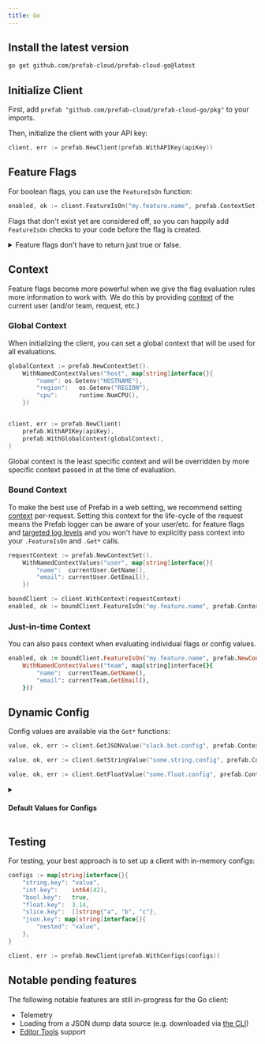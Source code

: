 ```yaml
---
title: Go
---
```


## Install the latest version

```bash
go get github.com/prefab-cloud/prefab-cloud-go@latest
```

## Initialize Client

First, add `prefab "github.com/prefab-cloud/prefab-cloud-go/pkg"` to your imports.

Then, initialize the client with your API key:

```go
client, err := prefab.NewClient(prefab.WithAPIKey(apiKey))
```

## Feature Flags

For boolean flags, you can use the `FeatureIsOn` function:

```go
enabled, ok := client.FeatureIsOn("my.feature.name", prefab.ContextSet{})
```

Flags that don't exist yet are considered off, so you can happily add `FeatureIsOn` checks to your code before the flag is created.

<details className="alert--info">
<summary>
Feature flags don't have to return just true or false.
</summary>

You can get other data types using `Get*` functions:

```go
value, ok, err := client.GetStringValue("my.string.feature.name", prefab.ContextSet{})
value, ok, err := client.GetJSONValue("my.json.feature.name", prefab.ContextSet{})
```

</details>

## Context

Feature flags become more powerful when we give the flag evaluation rules more information to work with. We do this by providing [context](/docs/explanations/concepts/context) of the current user (and/or team, request, etc.)

### Global Context

When initializing the client, you can set a global context that will be used for all evaluations.

```go
globalContext := prefab.NewContextSet().
    WithNamedContextValues("host", map[string]interface{}{
        "name": os.Getenv("HOSTNAME"),
        "region":   os.Getenv("REGION"),
        "cpu":      runtime.NumCPU(),
    })


client, err := prefab.NewClient(
    prefab.WithAPIKey(apiKey),
    prefab.WithGlobalContext(globalContext),
)
```

Global context is the least specific context and will be overridden by more specific context passed in at the time of evaluation.

### Bound Context

To make the best use of Prefab in a web setting, we recommend setting [context](/docs/explanations/concepts/context) per-request. Setting this context for the life-cycle of the request means the Prefab logger can be aware of your user/etc. for feature flags and [targeted log levels](/docs/explanations/features/targeted-log-levels) and you won't have to explicitly pass context into your `.FeatureIsOn` and `.Get*` calls.

```go
requestContext := prefab.NewContextSet().
    WithNamedContextValues("user", map[string]interface{}{
        "name":  currentUser.GetName(),
        "email": currentUser.GetEmail(),
    })

boundClient := client.WithContext(requestContext)
enabled, ok := boundClient.FeatureIsOn("my.feature.name", prefab.ContextSet{})
```

### Just-in-time Context

You can also pass context when evaluating individual flags or config values.

```ruby
enabled, ok := boundClient.FeatureIsOn("my.feature.name", prefab.NewContextSet().
    WithNamedContextValues("team", map[string]interface{}{
        "name":  currentTeam.GetName(),
        "email": currentTeam.GetEmail(),
    }))
```

## Dynamic Config

Config values are available via the `Get*` functions:

```go
value, ok, err := client.GetJSONValue("slack.bot.config", prefab.ContextSet{})

value, ok, err := client.GetStringValue("some.string.config", prefab.ContextSet{})

value, ok, err := client.GetFloatValue("some.float.config", prefab.ContextSet{})
```

<details>
<summary>

#### Default Values for Configs

</summary>

Here we ask for the value of a config named `max-jobs-per-second`, and we specify `10` as a default value if no value is available.

```ruby
value, wasFound := client.GetIntValueWithDefault("max-jobs-per-second", 10, prefab.ContextSet{})
```

If `max-jobs-per-second` is available, `wasFound` will be `true` and `value` will be the value of the config. If `max-jobs-per-second` is not available, `wasFound` will be `false` and `value` will be `10`.

</details>

## Testing

For testing, your best approach is to set up a client with in-memory configs:

```go
configs := map[string]interface{}{
	"string.key": "value",
	"int.key":    int64(42),
	"bool.key":   true,
	"float.key":  3.14,
	"slice.key":  []string{"a", "b", "c"},
	"json.key": map[string]interface{}{
		"nested": "value",
	},
}

client, err := prefab.NewClient(prefab.WithConfigs(configs))
```

## Notable pending features

The following notable features are still in-progress for the Go client:

- Telemetry
- Loading from a JSON dump data source (e.g. downloaded via [the CLI](../tools/cli#download))
- [Editor Tools](../tools/editor-tools) support
